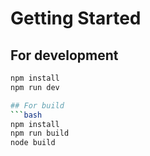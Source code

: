 # Getting Started

## For development

```bash
npm install
npm run dev

## For build
```bash
npm install
npm run build
node build
